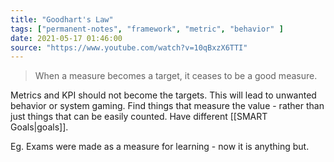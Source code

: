 ```yaml
---
title: "Goodhart's Law"
tags: ["permanent-notes", "framework", "metric", "behavior" ]
date: 2021-05-17 01:46:00
source: "https://www.youtube.com/watch?v=10qBxzX6TTI"
---
```


> When a measure becomes a target, it ceases to be a good measure.

Metrics and KPI should not become the targets. This will lead to unwanted behavior or system gaming. Find things that measure the value - rather than just things that can be easily counted. Have different [[SMART Goals|goals]].

Eg. Exams were made as a measure for learning - now it is anything but.